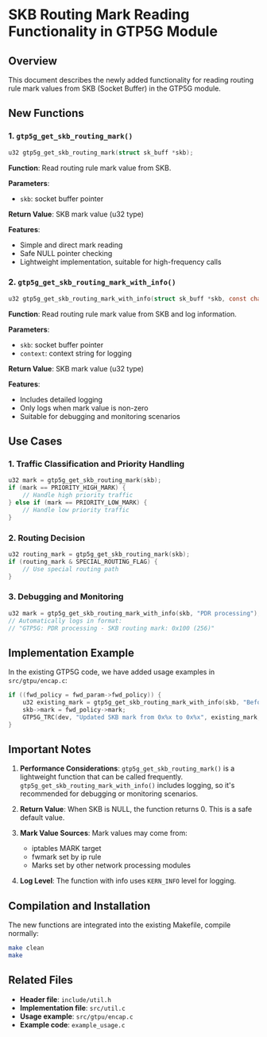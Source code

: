 # SKB Routing Mark Reading Functionality in GTP5G Module

## Overview

This document describes the newly added functionality for reading routing rule mark values from SKB (Socket Buffer) in the GTP5G module.

## New Functions

### 1. `gtp5g_get_skb_routing_mark()`

```c
u32 gtp5g_get_skb_routing_mark(struct sk_buff *skb);
```

**Function**: Read routing rule mark value from SKB.

**Parameters**: 
- `skb`: socket buffer pointer

**Return Value**: SKB mark value (u32 type)

**Features**:
- Simple and direct mark reading
- Safe NULL pointer checking
- Lightweight implementation, suitable for high-frequency calls

### 2. `gtp5g_get_skb_routing_mark_with_info()`

```c
u32 gtp5g_get_skb_routing_mark_with_info(struct sk_buff *skb, const char *context);
```

**Function**: Read routing rule mark value from SKB and log information.

**Parameters**:
- `skb`: socket buffer pointer
- `context`: context string for logging

**Return Value**: SKB mark value (u32 type)

**Features**:
- Includes detailed logging
- Only logs when mark value is non-zero
- Suitable for debugging and monitoring scenarios

## Use Cases

### 1. Traffic Classification and Priority Handling
```c
u32 mark = gtp5g_get_skb_routing_mark(skb);
if (mark == PRIORITY_HIGH_MARK) {
    // Handle high priority traffic
} else if (mark == PRIORITY_LOW_MARK) {
    // Handle low priority traffic
}
```

### 2. Routing Decision
```c
u32 routing_mark = gtp5g_get_skb_routing_mark(skb);
if (routing_mark & SPECIAL_ROUTING_FLAG) {
    // Use special routing path
}
```

### 3. Debugging and Monitoring
```c
u32 mark = gtp5g_get_skb_routing_mark_with_info(skb, "PDR processing");
// Automatically logs in format:
// "GTP5G: PDR processing - SKB routing mark: 0x100 (256)"
```

## Implementation Example

In the existing GTP5G code, we have added usage examples in `src/gtpu/encap.c`:

```c
if ((fwd_policy = fwd_param->fwd_policy)) {
    u32 existing_mark = gtp5g_get_skb_routing_mark_with_info(skb, "Before setting FAR policy mark");
    skb->mark = fwd_policy->mark;
    GTP5G_TRC(dev, "Updated SKB mark from 0x%x to 0x%x", existing_mark, fwd_policy->mark);
}
```

## Important Notes

1. **Performance Considerations**: `gtp5g_get_skb_routing_mark()` is a lightweight function that can be called frequently. `gtp5g_get_skb_routing_mark_with_info()` includes logging, so it's recommended for debugging or monitoring scenarios.

2. **Return Value**: When SKB is NULL, the function returns 0. This is a safe default value.

3. **Mark Value Sources**: Mark values may come from:
   - iptables MARK target
   - fwmark set by ip rule
   - Marks set by other network processing modules

4. **Log Level**: The function with info uses `KERN_INFO` level for logging.

## Compilation and Installation

The new functions are integrated into the existing Makefile, compile normally:

```bash
make clean
make
```

## Related Files

- **Header file**: `include/util.h`
- **Implementation file**: `src/util.c`
- **Usage example**: `src/gtpu/encap.c`
- **Example code**: `example_usage.c`
